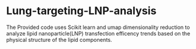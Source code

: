 # Lung-targeting-LNP-analysis

The Provided code uses Scikit learn and umap dimensionality reduction to analyze lipid nanoparticle(LNP) transfection efficency trends based on the physical structure of the lipid components.

